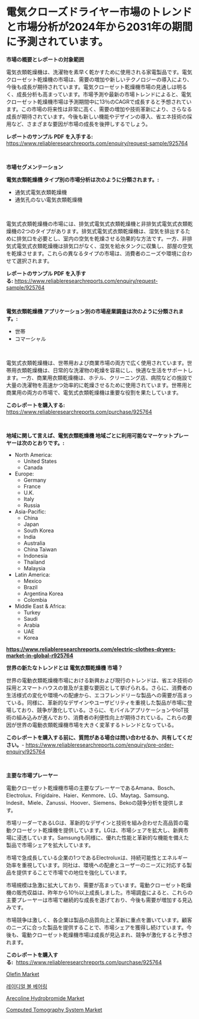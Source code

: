 <p><h1>電気クローズドライヤー市場のトレンドと市場分析が2024年から2031年の期間に予測されています。</h1></p><p><strong>市場の概要とレポートの対象範囲</strong></p>
<p><p>電気衣類乾燥機は、洗濯物を素早く乾かすために使用される家電製品です。電気クローゼット乾燥機の市場は、需要の増加や新しいテクノロジーの導入により、今後も成長が期待されています。電気クローゼット乾燥機市場の見通しは明るく、成長分析も高まっています。市場予測や最新の市場トレンドによると、電気クローゼット乾燥機市場は予測期間中に13％のCAGRで成長すると予想されています。この市場の将来性は非常に高く、需要の増加や技術革新により、さらなる成長が期待されています。今後も新しい機能やデザインの導入、省エネ技術の採用など、さまざまな要因が市場の成長を後押しするでしょう。</p></p>
<p><strong>レポートのサンプル PDF を入手する:</strong> <a href="https://www.reliableresearchreports.com/enquiry/request-sample/925764">https://www.reliableresearchreports.com/enquiry/request-sample/925764</a></p>
<p>&nbsp;</p>
<p><strong>市場セグメンテーション</strong></p>
<p><strong>電気衣類乾燥機 タイプ別の市場分析は次のように分類されます。:</strong></p>
<p><ul><li>通気式電気衣類乾燥機</li><li>通気孔のない電気衣類乾燥機</li></ul></p>
<p>&nbsp;</p>
<p><p>電気式衣類乾燥機の市場には、排気式電気式衣類乾燥機と非排気式電気式衣類乾燥機の2つのタイプがあります。排気式電気式衣類乾燥機は、湿気を排出するために排気口を必要とし、室内の空気を乾燥させる効果的な方法です。一方、非排気式電気式衣類乾燥機は排気口がなく、湿気を給水タンクに収集し、部屋の空気を乾燥させます。これらの異なるタイプの市場は、消費者のニーズや環境に合わせて選択されます。</p></p>
<p><strong>レポートのサンプル PDF を入手する:</strong>&nbsp;<a href="https://www.reliableresearchreports.com/enquiry/request-sample/925764">https://www.reliableresearchreports.com/enquiry/request-sample/925764</a></p>
<p>&nbsp;</p>
<p><strong> 電気衣類乾燥機 アプリケーション別の市場産業調査は次のように分類されます。:</strong></p>
<p><ul><li>世帯</li><li>コマーシャル</li></ul></p>
<p>&nbsp;</p>
<p><p>電気式衣類乾燥機は、世帯用および商業市場の両方で広く使用されています。世帯用衣類乾燥機は、日常的な洗濯物の乾燥を容易にし、快適な生活をサポートします。一方、商業用衣類乾燥機は、ホテル、クリーニング店、病院などの施設で大量の洗濯物を高速かつ効率的に乾燥させるために使用されています。世帯用と商業用の両方の市場で、電気式衣類乾燥機は重要な役割を果たしています。</p></p>
<p><strong>このレポートを購入する:</strong>&nbsp; <a href="https://www.reliableresearchreports.com/purchase/925764">https://www.reliableresearchreports.com/purchase/925764</a></p>
<p>&nbsp;</p>
<p><strong>地域に関して言えば、電気衣類乾燥機 地域ごとに利用可能なマーケットプレーヤーは次のとおりです。:</strong></p>
<p><ul>
    <li>
        North America:
        <ul>
            <li>United States</li>
            <li>Canada</li>
        </ul>
    </li>
    <li>
        Europe:
        <ul>
            <li>Germany</li>
            <li>France</li>
            <li>U.K.</li>
            <li>Italy</li>
            <li>Russia</li>
        </ul>
    </li>
    <li>
        Asia-Pacific:
        <ul>
            <li>China</li>
            <li>Japan</li>
            <li>South Korea</li>
            <li>India</li>
            <li>Australia</li>
            <li>China Taiwan</li>
            <li>Indonesia</li>
            <li>Thailand</li>
            <li>Malaysia</li>
        </ul>
    </li>
    <li>
        Latin America:
        <ul>
            <li>Mexico</li>
            <li>Brazil</li>
            <li>Argentina Korea</li>
            <li>Colombia</li>
        </ul>
    </li>
    <li>
        Middle East & Africa:
        <ul>
            <li>Turkey</li>
            <li>Saudi</li>
            <li>Arabia</li>
            <li>UAE</li>
            <li>Korea</li>
        </ul>
    </li>
    </ul></p>
<p><strong><a href="https://www.reliableresearchreports.com/electric-clothes-dryers-market-in-global-r925764">https://www.reliableresearchreports.com/electric-clothes-dryers-market-in-global-r925764</a></strong>&nbsp;</p>
<p><strong>世界の新たなトレンドとは 電気衣類乾燥機 市場？</strong></p>
<p><p>世界の電動衣類乾燥機市場における新興および現行のトレンドは、省エネ技術の採用とスマートハウスの普及が主要な要因として挙げられる。さらに、消費者の生活様式の変化や環境への配慮から、エコフレンドリーな製品への需要が高まっている。同様に、革新的なデザインやユーザビリティを重視した製品が市場に登場しており、競争が激化している。さらに、モバイルアプリケーションやIoT技術の組み込みが進んでおり、消費者の利便性向上が期待されている。これらの要因が世界の電動衣類乾燥機市場を大きく変革するトレンドとなっている。</p></p>
<p><strong>このレポートを購入する前に、質問がある場合は問い合わせるか、共有してください。</strong>- <a href="https://www.reliableresearchreports.com/enquiry/pre-order-enquiry/925764">https://www.reliableresearchreports.com/enquiry/pre-order-enquiry/925764</a></p>
<p>&nbsp;</p>
<p><strong>主要な市場プレーヤー</strong></p>
<p><p>電動クローゼット乾燥機市場の主要なプレーヤーであるAmana、Bosch、Electrolux、Frigidaire、Haier、Kenmore、LG、Maytag、Samsung、Indesit、Miele、Zanussi、Hoover、Siemens、Bekoの競争分析を提供します。</p><p>市場リーダーであるLGは、革新的なデザインと技術を組み合わせた高品質の電動クローゼット乾燥機を提供しています。LGは、市場シェアを拡大し、新興市場に浸透しています。Samsungも同様に、優れた性能と革新的な機能を備えた製品で市場シェアを拡大しています。</p><p>市場で急成長している企業の1つであるElectroluxは、持続可能性とエネルギー効率を重視しています。同社は、環境への配慮とユーザーのニーズに対応する製品を提供することで市場での地位を強化しています。</p><p>市場規模は急激に拡大しており、需要が高まっています。電動クローゼット乾燥機の販売収益は、昨年から10％以上成長しました。市場調査によると、これらの主要プレーヤーは市場で継続的な成長を遂げており、今後も需要が増加する見込みです。</p><p>市場競争は激しく、各企業は製品の品質向上と革新に重点を置いています。顧客のニーズに合った製品を提供することで、市場シェアを獲得し続けています。今後も、電動クローゼット乾燥機市場は成長が見込まれ、競争が激化すると予想されます。</p></p>
<p><strong>このレポートを購入する:</strong>&nbsp;&nbsp;<a href="https://www.reliableresearchreports.com/purchase/925764">https://www.reliableresearchreports.com/purchase/925764</a></p>
<p><p><a href="https://www.linkedin.com/pulse/olefin-market-research-report-provides-thorough-industry-aiice?trackingId=6dtsWuaBU9bXFbUjcHxfOw%3D%3D">Olefin Market</a></p><p><a href="https://github.com/lzuwsfreyoq70/Market-Research-Report-List-1/blob/main/302760620979.md">레이디얼 볼 베어링</a></p><p><a href="https://www.linkedin.com/pulse/arecoline-hydrobromide-market-size-global-industry-overview-hes8e?trackingId=PVzilLghtjdze0BX9nj2KA%3D%3D">Arecoline Hydrobromide Market</a></p><p><a href="https://github.com/santosh758595/Market-Research-Report-List-4/blob/main/computed-tomography-system-market.md">Computed Tomography System Market</a></p></p>